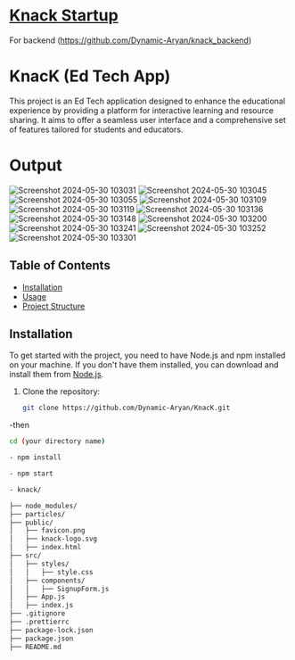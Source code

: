 # [Knack Startup](https://knackstartupapp.netlify.app/)
For backend (https://github.com/Dynamic-Aryan/knack_backend)

# KnacK (Ed Tech App)

This project is an Ed Tech application designed to enhance the educational experience by providing a platform for interactive learning and resource sharing. It aims to offer a seamless user interface and a comprehensive set of features tailored for students and educators.

# Output
![Screenshot 2024-05-30 103031](https://github.com/Dynamic-Aryan/KnacK/assets/97832985/65b92f65-fd03-4aff-bab4-9bd5898d26c9)
![Screenshot 2024-05-30 103045](https://github.com/Dynamic-Aryan/KnacK/assets/97832985/a52d033f-5dcc-459c-9cd5-e450b2a69e22)
![Screenshot 2024-05-30 103055](https://github.com/Dynamic-Aryan/KnacK/assets/97832985/de011cb3-dd3d-490f-b09a-111568ce8b05)
![Screenshot 2024-05-30 103109](https://github.com/Dynamic-Aryan/KnacK/assets/97832985/a233585d-0c43-4d52-8ba6-a86fb838c55e)
![Screenshot 2024-05-30 103119](https://github.com/Dynamic-Aryan/KnacK/assets/97832985/e64fa06e-513d-43d4-88f5-5b554c096e28)
![Screenshot 2024-05-30 103136](https://github.com/Dynamic-Aryan/KnacK/assets/97832985/6662cce6-e622-44cc-a957-55fdd5d59b16)
![Screenshot 2024-05-30 103148](https://github.com/Dynamic-Aryan/KnacK/assets/97832985/6b04229e-9c7e-457b-95ba-3a2fa6d02516)
![Screenshot 2024-05-30 103200](https://github.com/Dynamic-Aryan/KnacK/assets/97832985/9b36ee65-3d73-4a07-8481-1de6402d1f55)
![Screenshot 2024-05-30 103241](https://github.com/Dynamic-Aryan/KnacK/assets/97832985/2f4c3855-a818-44bb-ba0f-4591131293ce)
![Screenshot 2024-05-30 103252](https://github.com/Dynamic-Aryan/KnacK/assets/97832985/67738300-83fe-4301-945a-c7a5b3f9ea47)
![Screenshot 2024-05-30 103301](https://github.com/Dynamic-Aryan/KnacK/assets/97832985/94ec6617-d32d-4bd3-b361-2795f6ac302a)


## Table of Contents

- [Installation](#installation)
- [Usage](#usage)
- [Project Structure](#project-structure)


## Installation

To get started with the project, you need to have Node.js and npm installed on your machine. If you don't have them installed, you can download and install them from [Node.js](https://nodejs.org/).

1. Clone the repository:
   ```sh
   git clone https://github.com/Dynamic-Aryan/KnacK.git


-then   
   ```sh
   cd (your directory name)

- npm install

- npm start

- knack/

├── node_modules/
├── particles/
├── public/
│   ├── favicon.png
│   ├── knack-logo.svg
│   ├── index.html
├── src/
│   ├── styles/
│   │   ├── style.css
│   ├── components/
│   │   ├── SignupForm.js
│   ├── App.js
│   ├── index.js
├── .gitignore
├── .prettierrc
├── package-lock.json
├── package.json
├── README.md



